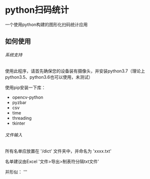 # python扫码统计
一个使用python构建的图形化扫码统计应用

## 如何使用

###### 系统支持

使用此程序，请首先确保您的设备装有摄像头，并安装python3.7（理论上python3.5、python3.6也可以使用，未测试）

使用pip安装一下库：

- opencv-python
- pyzbar
- csv
- time
- threading
- tkinter

###### 文件输入

所有名单应放置在 '/dict' 文件夹中，并命名为 'xxxx.txt'

名单建议由Excel '文件>导出>制表符分隔txt文件'

并形似：
'''


## 
